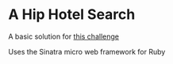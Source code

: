 # A Hip Hotel Search

A basic solution for [this challenge](https://github.com/Hipmunk/hipproblems/tree/master/hotel_search)

Uses the Sinatra micro web framework for Ruby
